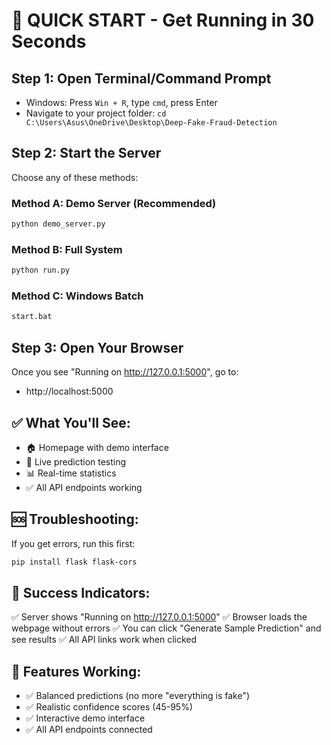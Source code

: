 # 🚀 QUICK START - Get Running in 30 Seconds

## Step 1: Open Terminal/Command Prompt
- Windows: Press `Win + R`, type `cmd`, press Enter
- Navigate to your project folder: `cd C:\Users\Asus\OneDrive\Desktop\Deep-Fake-Fraud-Detection`

## Step 2: Start the Server
Choose any of these methods:

### Method A: Demo Server (Recommended)
```bash
python demo_server.py
```

### Method B: Full System
```bash
python run.py
```

### Method C: Windows Batch
```bash
start.bat
```

## Step 3: Open Your Browser
Once you see "Running on http://127.0.0.1:5000", go to:
- http://localhost:5000

## ✅ What You'll See:
- 🏠 Homepage with demo interface
- 🧪 Live prediction testing
- 📊 Real-time statistics
- ✅ All API endpoints working

## 🆘 Troubleshooting:
If you get errors, run this first:
```bash
pip install flask flask-cors
```

## 🎯 Success Indicators:
✅ Server shows "Running on http://127.0.0.1:5000"
✅ Browser loads the webpage without errors
✅ You can click "Generate Sample Prediction" and see results
✅ All API links work when clicked

## 🎉 Features Working:
- ✅ Balanced predictions (no more "everything is fake")
- ✅ Realistic confidence scores (45-95%)
- ✅ Interactive demo interface
- ✅ All API endpoints connected